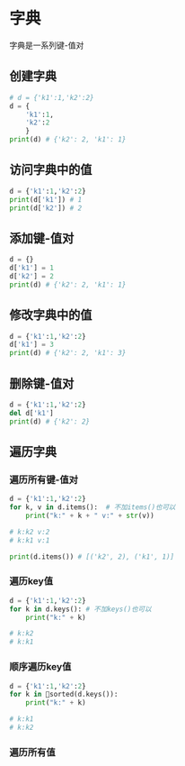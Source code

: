 # 字典

字典是一系列键-值对

## 创建字典

```python
# d = {'k1':1,'k2':2}
d = {
    'k1':1,
    'k2':2
    }
print(d) # {'k2': 2, 'k1': 1}
```

## 访问字典中的值

```python
d = {'k1':1,'k2':2}
print(d['k1']) # 1
print(d['k2']) # 2
```

## 添加键-值对

```python
d = {}
d['k1'] = 1
d['k2'] = 2
print(d) # {'k2': 2, 'k1': 1}
```

## 修改字典中的值

```python
d = {'k1':1,'k2':2}
d['k1'] = 3
print(d) # {'k2': 2, 'k1': 3}
```

## 删除键-值对

```python
d = {'k1':1,'k2':2}
del d['k1']
print(d) # {'k2': 2}
```

## 遍历字典

### 遍历所有键-值对

```python
d = {'k1':1,'k2':2}
for k, v in d.items():  # 不加items()也可以
    print("k:" + k + " v:" + str(v))

# k:k2 v:2
# k:k1 v:1

print(d.items()) # [('k2', 2), ('k1', 1)]
```

### 遍历key值

```python
d = {'k1':1,'k2':2}
for k in d.keys(): # 不加keys()也可以
    print("k:" + k)

# k:k2
# k:k1
```

### 顺序遍历key值

```python
d = {'k1':1,'k2':2}
for k in sorted(d.keys()):
    print("k:" + k)

# k:k1
# k:k2
```

### 遍历所有值

```python

```